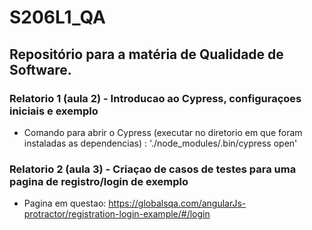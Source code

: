 # S206L1_QA
## Repositório para a matéria de Qualidade de Software.

### Relatorio 1 (aula 2) - Introducao ao Cypress, configuraçoes iniciais e exemplo
+ Comando para abrir o Cypress (executar no diretorio em que foram instaladas as dependencias) : './node_modules/.bin/cypress open'

### Relatorio 2 (aula 3) - Criaçao de casos de testes para uma pagina de registro/login de exemplo
+ Pagina em questao: https://globalsqa.com/angularJs-protractor/registration-login-example/#/login

